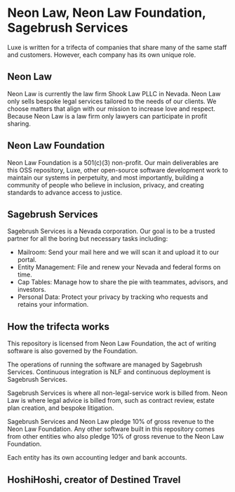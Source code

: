# Neon Law, Neon Law Foundation, Sagebrush Services

Luxe is written for a trifecta of companies that share many of the same staff and customers. However, each company has
its own unique role.

## Neon Law

Neon Law is currently the law firm Shook Law PLLC in Nevada. Neon Law only sells bespoke legal services tailored to the
needs of our clients. We choose matters that align with our mission to increase love and respect. Because Neon Law is a
law firm only lawyers can participate in profit sharing.

## Neon Law Foundation

Neon Law Foundation is a 501(c)(3) non-profit. Our main deliverables are this OSS repository, Luxe, other open-source
software development work to maintain our systems in perpetuity, and most importantly, building a community of people
who believe in inclusion, privacy, and creating standards to advance access to justice.

## Sagebrush Services

Sagebrush Services is a Nevada corporation. Our goal is to be a trusted partner for all the boring but necessary tasks
including:

- Mailroom: Send your mail here and we will scan it and upload it to our portal.
- Entity Management: File and renew your Nevada and federal forms on time.
- Cap Tables: Manage how to share the pie with teammates, advisors, and investors.
- Personal Data: Protect your privacy by tracking who requests and retains your information.

## How the trifecta works

This repository is licensed from Neon Law Foundation, the act of writing software is also governed by the Foundation.

The operations of running the software are managed by Sagebrush Services. Continuous integration is NLF and continuous
deployment is Sagebrush Services.

Sagebrush Services is where all non-legal-service work is billed from. Neon Law is where legal advice is billed from,
such as contract review, estate plan creation, and bespoke litigation.

Sagebrush Services and Neon Law pledge 10% of gross revenue to the Neon Law Foundation. Any other software built in this
repository comes from other entities who also pledge 10% of gross revenue to the Neon Law Foundation.

Each entity has its own accounting ledger and bank accounts.

## HoshiHoshi, creator of Destined Travel
